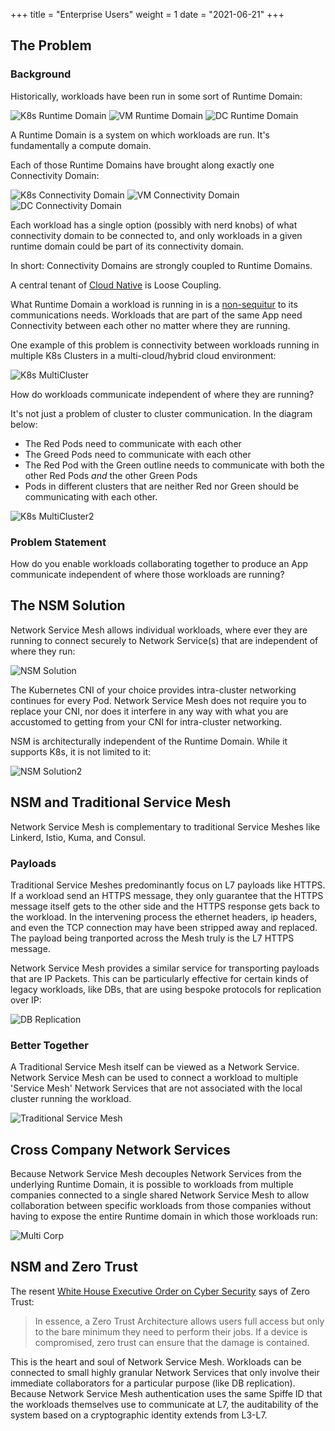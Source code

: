+++
title = "Enterprise Users"
weight = 1
date = "2021-06-21"
+++
## The Problem

### Background
Historically, workloads have been run in some sort of Runtime Domain:

![K8s Runtime Domain](/img/concepts/k8s_runtime_domain.svg#3x1)
![VM Runtime Domain](/img/concepts/vm_runtime_domain.svg#3x1)
![DC Runtime Domain](/img/concepts/dc_runtime_domain.svg#3x1)

A Runtime Domain is a system on which workloads are run.  It's fundamentally a compute domain.

Each of those Runtime Domains have brought along exactly one Connectivity Domain:

![K8s Connectivity Domain](/img/concepts/k8s_connectivity_domain.svg#3x1)
![VM Connectivity Domain](/img/concepts/vm_connectivity_domain.svg#3x1)
![DC Connectivity Domain](/img/concepts/dc_connectivity_domain.svg#3x1)

Each workload has a single option (possibly with nerd knobs) of what connectivity domain to be connected to, and only
workloads in a given runtime domain could be part of its connectivity domain.

In short: Connectivity Domains are strongly coupled to Runtime Domains.

A central tenant of [Cloud Native](https://github.com/cncf/toc/blob/main/DEFINITION.md) is Loose Coupling.

What Runtime Domain a workload is running in is a [non-sequitur](https://en.wikipedia.org/wiki/Non_sequitur_(literary_device)) to its communications needs.  Workloads that are part of
the same App need Connectivity between each other no matter where they are running.

One example of this problem is connectivity between workloads running in multiple K8s Clusters in a 
multi-cloud/hybrid cloud environment:

![K8s MultiCluster](/img/concepts/k8s_multi_cluster.svg)

How do workloads communicate independent of where they are running?

It's not just a problem of cluster to cluster communication.  In the diagram below: 
- The Red Pods need to communicate with each other
- The Greed Pods need to communicate with each other
- The Red Pod with the Green outline needs to communicate with both the other Red Pods *and* the other Green Pods
- Pods in different clusters that are neither Red nor Green should be communicating with each other.

![K8s MultiCluster2](/img/concepts/k8s_multi_cluster_2.svg)


### Problem Statement

How do you enable workloads collaborating together to produce an App communicate independent of where those workloads are running?

## The NSM Solution

Network Service Mesh allows individual workloads, where ever they are running to connect securely to Network Service(s) that
are independent of where they run:

![NSM Solution](/img/concepts/nsm_solution.svg)

The Kubernetes CNI of your choice provides intra-cluster networking continues for every Pod.  Network Service Mesh does not require you to replace
your CNI, nor does it interfere in any way with what you are accustomed to getting from your CNI for intra-cluster networking.

NSM is architecturally independent of the Runtime Domain.  While it supports K8s, it is not limited to it:

![NSM Solution2](/img/concepts/nsm_solution_2.svg)

## NSM and Traditional Service Mesh

Network Service Mesh is complementary to traditional Service Meshes like Linkerd, Istio, Kuma, and Consul.

### Payloads
Traditional Service Meshes predominantly focus on L7 payloads like HTTPS.  If a workload send an HTTPS message, they only guarantee
that the HTTPS message itself gets to the other side and the HTTPS response gets back to the workload.  In the intervening process
the ethernet headers, ip headers, and even the TCP connection may have been stripped away and replaced.  The payload being tranported
across the Mesh truly is the L7 HTTPS message.

Network Service Mesh provides a similar service for transporting payloads that are IP Packets.
This can be particularly effective for certain kinds of legacy workloads, like DBs, that are using bespoke protocols
for replication over IP:

![DB Replication](/img/concepts/db_replication.svg)

### Better Together

A Traditional Service Mesh itself can be viewed as a Network Service.  Network Service Mesh can be used to connect a workload
to multiple 'Service Mesh' Network Services that are not associated with the local cluster running the workload.

![Traditional Service Mesh](/img/concepts/traditional_service_mesh.svg)

## Cross Company Network Services

Because Network Service Mesh decouples Network Services from the underlying Runtime Domain, it is possible to workloads from multiple companies
connected to a single shared Network Service Mesh to allow collaboration between specific workloads from those companies without
having to expose the entire Runtime domain in which those workloads run:

![Multi Corp](/img/concepts/multi_corp.svg)

## NSM and Zero Trust

The resent [White House Executive Order on Cyber Security](https://www.whitehouse.gov/briefing-room/presidential-actions/2021/05/12/executive-order-on-improving-the-nations-cybersecurity/) says
of Zero Trust:

> In essence, a Zero Trust Architecture allows users full access but only to the bare minimum they need to perform their jobs.  If a device is compromised, zero trust can ensure that the damage is contained.

This is the heart and soul of Network Service Mesh.  Workloads can be connected to small highly granular Network Services that only involve
their immediate collaborators for a particular purpose (like DB replication).  Because Network Service Mesh authentication uses the same Spiffe ID that the 
workloads themselves use to communicate at L7, the auditability of the system based on a cryptographic identity extends from L3-L7.

